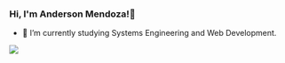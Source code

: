 ### Hi, I'm Anderson Mendoza!👋


- 🌱 I’m currently studying Systems Engineering and Web Development.

<img src="https://github-readme-stats.vercel.app/api?username=andermendz&&show_icons=true&title_color=0E86D4&icon_color=769fcd&text_color=003060&bg_color=d6e6f2">
